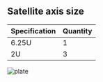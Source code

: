 ## Satellite axis size

| Specification | Quantity |
| ------------- | -------- |
| 6.25U         | 1        |
| 2U            | 3        |

![plate](https://cdn.jsdelivr.net/gh/seatonjiang/gazlowe@main/plate/plate-gazlowe.png)